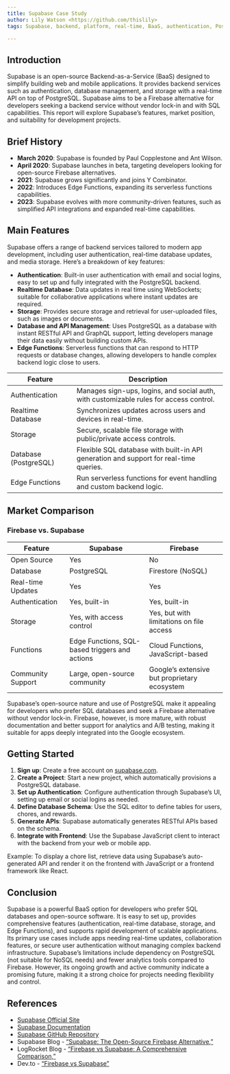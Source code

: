 ```yaml
---
title: Supabase Case Study
author: Lily Watson <https://github.com/thislily>
tags: Supabase, backend, platform, real-time, BaaS, authentication, PostgreSQL

---
```


## Introduction

Supabase is an open-source Backend-as-a-Service (BaaS) designed to simplify building web and mobile applications. It provides backend services such as authentication, database management, and storage with a real-time API on top of PostgreSQL. Supabase aims to be a Firebase alternative for developers seeking a backend service without vendor lock-in and with SQL capabilities. This report will explore Supabase’s features, market position, and suitability for development projects.

## Brief History

- **March 2020**: Supabase is founded by Paul Copplestone and Ant Wilson.
- **April 2020**: Supabase launches in beta, targeting developers looking for open-source Firebase alternatives.
- **2021**: Supabase grows significantly and joins Y Combinator.
- **2022**: Introduces Edge Functions, expanding its serverless functions capabilities.
- **2023**: Supabase evolves with more community-driven features, such as simplified API integrations and expanded real-time capabilities.

## Main Features

Supabase offers a range of backend services tailored to modern app development, including user authentication, real-time database updates, and media storage. Here’s a breakdown of key features:

- **Authentication**: Built-in user authentication with email and social logins, easy to set up and fully integrated with the PostgreSQL backend.
- **Realtime Database**: Data updates in real time using WebSockets; suitable for collaborative applications where instant updates are required.
- **Storage**: Provides secure storage and retrieval for user-uploaded files, such as images or documents.
- **Database and API Management**: Uses PostgreSQL as a database with instant RESTful API and GraphQL support, letting developers manage their data easily without building custom APIs.
- **Edge Functions**: Serverless functions that can respond to HTTP requests or database changes, allowing developers to handle complex backend logic close to users.

| Feature                  | Description                                                                                  |
|--------------------------|----------------------------------------------------------------------------------------------|
| Authentication           | Manages sign-ups, logins, and social auth, with customizable rules for access control.       |
| Realtime Database        | Synchronizes updates across users and devices in real-time.                                  |
| Storage                  | Secure, scalable file storage with public/private access controls.                           |
| Database (PostgreSQL)    | Flexible SQL database with built-in API generation and support for real-time queries.        |
| Edge Functions           | Run serverless functions for event handling and custom backend logic.                        |

## Market Comparison

### Firebase vs. Supabase

| Feature             | Supabase                                         | Firebase                                       |
|---------------------|--------------------------------------------------|------------------------------------------------|
| Open Source         | Yes                                              | No                                             |
| Database            | PostgreSQL                                       | Firestore (NoSQL)                              |
| Real-time Updates   | Yes                                              | Yes                                            |
| Authentication      | Yes, built-in                                    | Yes, built-in                                  |
| Storage             | Yes, with access control                         | Yes, but with limitations on file access       |
| Functions           | Edge Functions, SQL-based triggers and actions   | Cloud Functions, JavaScript-based              |
| Community Support   | Large, open-source community                     | Google’s extensive but proprietary ecosystem   |

Supabase’s open-source nature and use of PostgreSQL make it appealing for developers who prefer SQL databases and seek a Firebase alternative without vendor lock-in. Firebase, however, is more mature, with robust documentation and better support for analytics and A/B testing, making it suitable for apps deeply integrated into the Google ecosystem.

## Getting Started

1. **Sign up**: Create a free account on [supabase.com](https://supabase.com).
2. **Create a Project**: Start a new project, which automatically provisions a PostgreSQL database.
3. **Set up Authentication**: Configure authentication through Supabase’s UI, setting up email or social logins as needed.
4. **Define Database Schema**: Use the SQL editor to define tables for users, chores, and rewards.
5. **Generate APIs**: Supabase automatically generates RESTful APIs based on the schema.
6. **Integrate with Frontend**: Use the Supabase JavaScript client to interact with the backend from your web or mobile app.

Example: To display a chore list, retrieve data using Supabase’s auto-generated API and render it on the frontend with JavaScript or a frontend framework like React.

## Conclusion

Supabase is a powerful BaaS option for developers who prefer SQL databases and open-source software. It is easy to set up, provides comprehensive features (authentication, real-time database, storage, and Edge Functions), and supports rapid development of scalable applications. Its primary use cases include apps needing real-time updates, collaboration features, or secure user authentication without managing complex backend infrastructure. Supabase’s limitations include dependency on PostgreSQL (not suitable for NoSQL needs) and fewer analytics tools compared to Firebase. However, its ongoing growth and active community indicate a promising future, making it a strong choice for projects needing flexibility and control.


## References

- [Supabase Official Site](https://supabase.com)
- [Supabase Documentation](https://supabase.com/docs)
- [Supabase GitHub Repository](https://github.com/supabase/supabase)
- Supabase Blog - [“Supabase: The Open-Source Firebase Alternative,”](https://supabase.com/blog)
- LogRocket Blog - [“Firebase vs Supabase: A Comprehensive Comparison,”](https://blog.logrocket.com/supabase-adoption-guide/)
- Dev.to - [“Firebase vs Supabase”](https://dev.to/codeparrot/firebase-vs-supabase-4770)